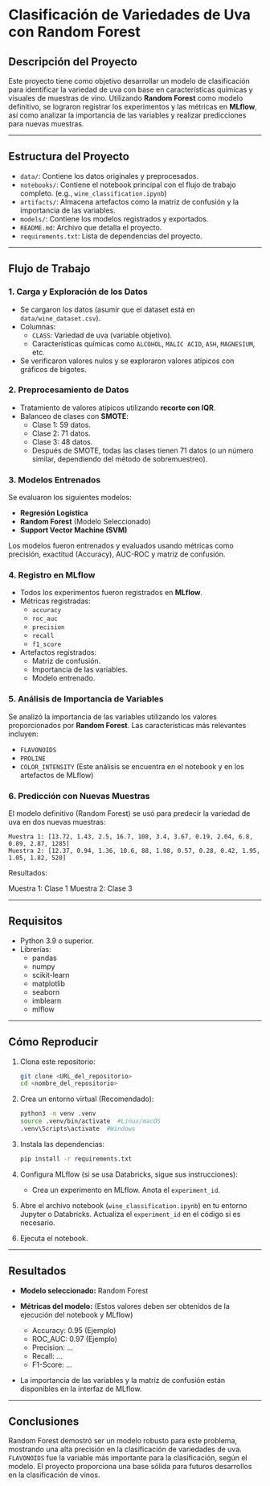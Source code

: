 
# Clasificación de Variedades de Uva con Random Forest

## Descripción del Proyecto

Este proyecto tiene como objetivo desarrollar un modelo de clasificación para identificar la variedad de uva con base en características químicas y visuales de muestras de vino. Utilizando **Random Forest** como modelo definitivo, se lograron registrar los experimentos y las métricas en **MLflow**, así como analizar la importancia de las variables y realizar predicciones para nuevas muestras.

---

## Estructura del Proyecto

- `data/`: Contiene los datos originales y preprocesados.
- `notebooks/`: Contiene el notebook principal con el flujo de trabajo completo.  (e.g., `wine_classification.ipynb`)
- `artifacts/`: Almacena artefactos como la matriz de confusión y la importancia de las variables.
- `models/`: Contiene los modelos registrados y exportados.
- `README.md`: Archivo que detalla el proyecto.
- `requirements.txt`: Lista de dependencias del proyecto.


---

## Flujo de Trabajo

### 1. Carga y Exploración de los Datos

- Se cargaron los datos (asumir que el dataset está en `data/wine_dataset.csv`).
- Columnas:
  - `CLASS`: Variedad de uva (variable objetivo).
  - Características químicas como `ALCOHOL`, `MALIC ACID`, `ASH`, `MAGNESIUM`, etc.
- Se verificaron valores nulos y se exploraron valores atípicos con gráficos de bigotes.

### 2. Preprocesamiento de Datos

- Tratamiento de valores atípicos utilizando **recorte con IQR**.
- Balanceo de clases con **SMOTE**:
  - Clase 1: 59 datos.
  - Clase 2: 71 datos.
  - Clase 3: 48 datos.
  - Después de SMOTE, todas las clases tienen 71 datos (o un número similar, dependiendo del método de sobremuestreo).

### 3. Modelos Entrenados

Se evaluaron los siguientes modelos:

- **Regresión Logística**
- **Random Forest** (Modelo Seleccionado)
- **Support Vector Machine (SVM)**

Los modelos fueron entrenados y evaluados usando métricas como precisión, exactitud (Accuracy), AUC-ROC y matriz de confusión.

### 4. Registro en MLflow

- Todos los experimentos fueron registrados en **MLflow**.
- Métricas registradas:
  - `accuracy`
  - `roc_auc`
  - `precision`
  - `recall`
  - `f1_score`
- Artefactos registrados:
  - Matriz de confusión.
  - Importancia de las variables.
  - Modelo entrenado.

### 5. Análisis de Importancia de Variables

Se analizó la importancia de las variables utilizando los valores proporcionados por **Random Forest**. Las características más relevantes incluyen:

- `FLAVONOIDS`
- `PROLINE`
- `COLOR_INTENSITY`  (Este análisis se encuentra en el notebook y en los artefactos de MLflow)

### 6. Predicción con Nuevas Muestras

El modelo definitivo (Random Forest) se usó para predecir la variedad de uva en dos nuevas muestras:

```plaintext
Muestra 1: [13.72, 1.43, 2.5, 16.7, 108, 3.4, 3.67, 0.19, 2.04, 6.8, 0.89, 2.87, 1285]
Muestra 2: [12.37, 0.94, 1.36, 10.6, 88, 1.98, 0.57, 0.28, 0.42, 1.95, 1.05, 1.82, 520]
```

Resultados:

Muestra 1: Clase 1
Muestra 2: Clase 3


---

## Requisitos

- Python 3.9 o superior.
- Librerías:
  - pandas
  - numpy
  - scikit-learn
  - matplotlib
  - seaborn
  - imblearn
  - mlflow

---

## Cómo Reproducir

1. Clona este repositorio:
   ```bash
   git clone <URL_del_repositorio>
   cd <nombre_del_repositorio>
   ```

2. Crea un entorno virtual (Recomendado):
   ```bash
   python3 -m venv .venv
   source .venv/bin/activate  #Linux/macOS
   .venv\Scripts\activate  #Windows
   ```

3. Instala las dependencias:
   ```bash
   pip install -r requirements.txt
   ```

4. Configura MLflow (si se usa Databricks, sigue sus instrucciones):
   - Crea un experimento en MLflow.  Anota el `experiment_id`.

5. Abre el archivo notebook (`wine_classification.ipynb`) en tu entorno Jupyter o Databricks.  Actualiza el `experiment_id` en el código si es necesario.

6. Ejecuta el notebook.

---

## Resultados

- **Modelo seleccionado:** Random Forest
- **Métricas del modelo:** (Estos valores deben ser obtenidos de la ejecución del notebook y MLflow)
    - Accuracy:  0.95 (Ejemplo)
    - ROC_AUC: 0.97 (Ejemplo)
    - Precision: ...
    - Recall: ...
    - F1-Score: ...

- La importancia de las variables y la matriz de confusión están disponibles en la interfaz de MLflow.

---

## Conclusiones

Random Forest demostró ser un modelo robusto para este problema, mostrando una alta precisión en la clasificación de variedades de uva.  `FLAVONOIDS` fue la variable más importante para la clasificación, según el modelo.  El proyecto proporciona una base sólida para futuros desarrollos en la clasificación de vinos.

